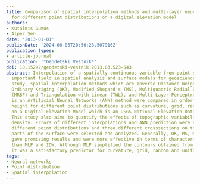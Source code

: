 ```yaml
---
title: Comparison of spatial interpolation methods and multi-layer neural networks
  for different point distributions on a digital elevation model
authors:
- Kutalmis Gumus
- Alper Sen
date: '2013-01-01'
publishDate: '2024-06-05T20:56:23.507916Z'
publication_types:
- article-journal
publication: '*Geodetski Vestnik*'
doi: 10.15292/geodetski-vestnik.2013.03.523-543
abstract: Interpolation of a spatially continuous variable from point samples is an
  important field in spatial analysis and surface models for geosciences. In this
  study, spatial interpolation methods which are Inverse Distance Weighted (IDW),
  Ordinary Kriging (OK), Modified Shepard's (MS), Multiquadric Radial Basis Function
  (MRBF) and Triangulation with Linear (TWL), and Multi-Layer Perceptron (MLP) which
  is an Artificial Neural Networks (ANN) method were compared in order to predict
  height for different point distributions such as curvature, grid, random and uniform
  on a Digital Elevation Model which is an USGS National Elevation Dataset (NED).
  This study also aims to quantify the effects of topographic variability and sampling
  density. Errors of different interpolations and ANN prediction were evaluated for
  different point distributions and three different crosssections on the characteristic
  parts of the surface were selected and analyzed. Generally, OK, MS, MRBF and TWL
  gave promising results and were more effective in terms of characteristics of surface
  than MLP and IDW. Although MLP simplified the contours obtained from predicted heights,
  it was a satisfactory predictor for curvature, grid, random and uniform distributions.
tags:
- Neural networks
- Point distribution
- Spatial interpolation
---
```

